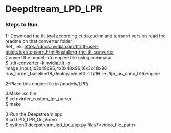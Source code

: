 # Deepdtream_LPD_LPR

<h3>Steps to Run </h3>

1- Download the tlt-tool according cuda,cudnn and tensorrt version read the readme on that converter folder<br>
Ref_link: https://docs.nvidia.com/tlt/tlt-user-guide/text/tensorrt.html#installing-the-tlt-converter <br>
Convert the model into engine file using command <br>
$ ./tlt-converter -k nvidia_tlt -p image_input,1x3x48x96,4x3x48x96,16x3x48x96 ./us_lprnet_baseline18_deployable.etlt -t fp16 -e ./lpr_us_onnx_b16.engine<br>

2-Place this engine file in /models/LPR/<br>

3.Make .so file <br>
$ cd nvinfer_custom_lpr_parser <br>
$ make <br>

3-Run the Deepstream app<br>
$ cd LPD_LPR_On_Video<br>
$ python3 deepstream_lpd_lpr_app.py file://<video_file_path><br>

